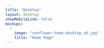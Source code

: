 ```yaml
---
title: "Desktop"
layout: desktop
showMobileLink: false
mockups:
  -
    image: "sunflower-home-desktop_v6.jpg"
    title: "Home Page"
---
```

